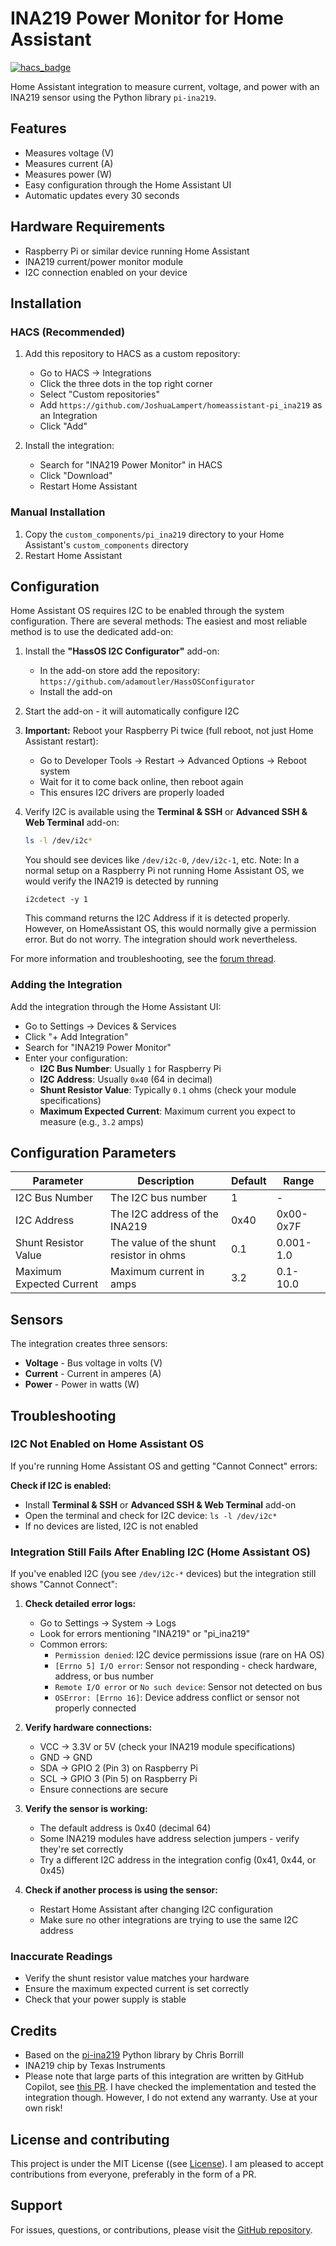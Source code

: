 # INA219 Power Monitor for Home Assistant

[![hacs_badge](https://img.shields.io/badge/HACS-Custom-orange.svg)](https://github.com/custom-components/hacs)

Home Assistant integration to measure current, voltage, and power with an INA219 sensor using the Python library `pi-ina219`.

## Features

- Measures voltage (V)
- Measures current (A)
- Measures power (W)
- Easy configuration through the Home Assistant UI
- Automatic updates every 30 seconds

## Hardware Requirements

- Raspberry Pi or similar device running Home Assistant
- INA219 current/power monitor module
- I2C connection enabled on your device

## Installation

### HACS (Recommended)

1. Add this repository to HACS as a custom repository:
   - Go to HACS -> Integrations
   - Click the three dots in the top right corner
   - Select "Custom repositories"
   - Add `https://github.com/JoshuaLampert/homeassistant-pi_ina219` as an Integration
   - Click "Add"

2. Install the integration:
   - Search for "INA219 Power Monitor" in HACS
   - Click "Download"
   - Restart Home Assistant

### Manual Installation

1. Copy the `custom_components/pi_ina219` directory to your Home Assistant's `custom_components` directory
2. Restart Home Assistant

## Configuration

Home Assistant OS requires I2C to be enabled through the system configuration. There are several methods:
The easiest and most reliable method is to use the dedicated add-on:

1. Install the **"HassOS I2C Configurator"** add-on:
   - In the add-on store add the repository: `https://github.com/adamoutler/HassOSConfigurator`
   - Install the add-on

2. Start the add-on - it will automatically configure I2C

3. **Important:** Reboot your Raspberry Pi twice (full reboot, not just Home Assistant restart):
   - Go to Developer Tools → Restart → Advanced Options → Reboot system
   - Wait for it to come back online, then reboot again
   - This ensures I2C drivers are properly loaded

4. Verify I2C is available using the **Terminal & SSH** or **Advanced SSH & Web Terminal** add-on:
   ```bash
   ls -l /dev/i2c*
   ```
   You should see devices like `/dev/i2c-0`, `/dev/i2c-1`, etc. Note: In a normal setup on a Raspberry Pi not
   running Home Assistant OS, we would verify the INA219 is detected by running
   ```
   i2cdetect -y 1
   ```
   This command returns the I2C Address if it is detected properly. However, on HomeAssistant OS, this would normally
   give a permission error. But do not worry. The integration should work nevertheless.

For more information and troubleshooting, see the [forum thread](https://community.home-assistant.io/t/add-on-hassos-i2c-configurator/264167).

### Adding the Integration

Add the integration through the Home Assistant UI:
  - Go to Settings -> Devices & Services
  - Click "+ Add Integration"
  - Search for "INA219 Power Monitor"
  - Enter your configuration:
    - **I2C Bus Number**: Usually `1` for Raspberry Pi
    - **I2C Address**: Usually `0x40` (64 in decimal)
    - **Shunt Resistor Value**: Typically `0.1` ohms (check your module specifications)
    - **Maximum Expected Current**: Maximum current you expect to measure (e.g., `3.2` amps)

## Configuration Parameters

| Parameter | Description | Default | Range |
|-----------|-------------|---------|-------|
| I2C Bus Number | The I2C bus number | 1 | - |
| I2C Address | The I2C address of the INA219 | 0x40 | 0x00-0x7F |
| Shunt Resistor Value | The value of the shunt resistor in ohms | 0.1 | 0.001-1.0 |
| Maximum Expected Current | Maximum current in amps | 3.2 | 0.1-10.0 |

## Sensors

The integration creates three sensors:

- **Voltage** - Bus voltage in volts (V)
- **Current** - Current in amperes (A)
- **Power** - Power in watts (W)

## Troubleshooting

### I2C Not Enabled on Home Assistant OS

If you're running Home Assistant OS and getting "Cannot Connect" errors:

**Check if I2C is enabled:**
  - Install **Terminal & SSH** or **Advanced SSH & Web Terminal** add-on
  - Open the terminal and check for I2C device: `ls -l /dev/i2c*`
  - If no devices are listed, I2C is not enabled

### Integration Still Fails After Enabling I2C (Home Assistant OS)

If you've enabled I2C (you see `/dev/i2c-*` devices) but the integration still shows "Cannot Connect":

1. **Check detailed error logs:**
   - Go to Settings → System → Logs
   - Look for errors mentioning "INA219" or "pi_ina219"
   - Common errors:
     - `Permission denied`: I2C device permissions issue (rare on HA OS)
     - `[Errno 5] I/O error`: Sensor not responding - check hardware, address, or bus number
     - `Remote I/O error` or `No such device`: Sensor not detected on bus
     - `OSError: [Errno 16]`: Device address conflict or sensor not properly connected

2. **Verify hardware connections:**
   - VCC → 3.3V or 5V (check your INA219 module specifications)
   - GND → GND
   - SDA → GPIO 2 (Pin 3) on Raspberry Pi
   - SCL → GPIO 3 (Pin 5) on Raspberry Pi
   - Ensure connections are secure

3. **Verify the sensor is working:**
   - The default address is 0x40 (decimal 64)
   - Some INA219 modules have address selection jumpers - verify they're set correctly
   - Try a different I2C address in the integration config (0x41, 0x44, or 0x45)

4. **Check if another process is using the sensor:**
   - Restart Home Assistant after changing I2C configuration
   - Make sure no other integrations are trying to use the same I2C address

### Inaccurate Readings

- Verify the shunt resistor value matches your hardware
- Ensure the maximum expected current is set correctly
- Check that your power supply is stable

## Credits

- Based on the [pi-ina219](https://github.com/chrisb2/pi_ina219) Python library by Chris Borrill
- INA219 chip by Texas Instruments
- Please note that large parts of this integration are written by GitHub Copilot, see [this PR](https://github.com/JoshuaLampert/homeassistant-pi_ina219/pull/1).
  I have checked the implementation and tested the integration though. However, I do not extend any warranty. Use at your own risk!

## License and contributing

This project is under the MIT License ((see [License](https://github.com/JoshuaLampert/homeassistant-pi_ina219/blob/main/LICENSE)).
I am pleased to accept contributions from everyone, preferably in the form of a PR.

## Support

For issues, questions, or contributions, please visit the [GitHub repository](https://github.com/JoshuaLampert/homeassistant-pi_ina219/issues).

